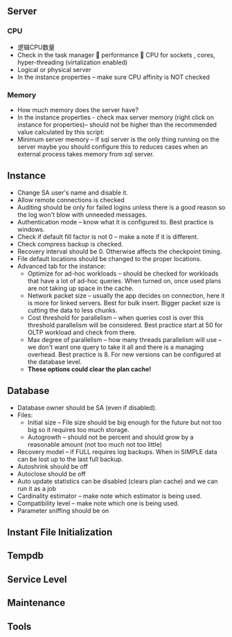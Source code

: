 ## **Server**
### CPU
-   逻辑CPU数量
-   Check in the task manager  performance  CPU for sockets , cores, hyper-threading (virtalization enabled)
-   Logical or physical server
-   In the instance properties – make sure CPU affinity is NOT checked
### Memory
-   How much memory does the server have?
-   In the instance properties - check max server memory (right click on instance for properties)– should not be higher than the recommended value calculated by this script: [](https://github.com/MadeiraData/MadeiraToolbox/blob/master/Best%20Practices%20Checklists/RackMultipart20200418-4-1tu4z4p_html_3e11c1ffc9c4db70.gif)
-   Minimum server memory – if sql server is the only thing running on the server maybe you should configure this to reduces cases when an external process takes memory from sql server.

## **Instance**
-   Change SA user's name and disable it.
-   Allow remote connections is checked
-   Auditing should be only for failed logins unless there is a good reason so the log won't blow with unneeded messages.
-   Authentication mode – know what it is configured to. Best practice is windows.
-   Check if default fill factor is not 0 – make a note if it is different.
-   Check compress backup is checked.
-   Recovery interval should be 0. Otherwise affects the checkpoint timing.
-   File default locations should be changed to the proper locations.
-   Advanced tab for the instance:
    -   Optimize for ad-hoc workloads – should be checked for workloads that have a lot of ad-hoc queries. When turned on, once used plans are not taking up space in the cache.
    -   Network packet size – usually the app decides on connection, here it is more for linked servers. Best for bulk insert. Bigger packet size is cutting the data to less chunks.
    -   Cost threshold for parallelism – when queries cost is over this threshold parallelism will be considered. Best practice start at 50 for OLTP workload and check from there.
    -   Max degree of parallelism – how many threads parallelism will use – we don't want one query to take it all and there is a managing overhead. Best practice is 8. For new versions can be configured at the database level.
    -   **These options could clear the plan cache!**

## **Database**
-   Database owner should be SA (even if disabled).
-   Files:
    -   Initial size – File size should be big enough for the future but not too big so it requires too much storage.
    -   Autogrowth – should not be percent and should grow by a reasonable amount (not too much not too little)
-   Recovery model – if FULL requires log backups. When in SIMPLE data can be lost up to the last full backup.
-   Autoshrink should be off
-   Autoclose should be off
-   Auto update statistics can be disabled (clears plan cache) and we can run it as a job
-   Cardinality estimator – make note which estimator is being used.
-   Compatibility level – make note which one is being used.
-   Parameter sniffing should be on

## Instant File Initialization
## Tempdb
## Service Level
## Maintenance
## Tools
